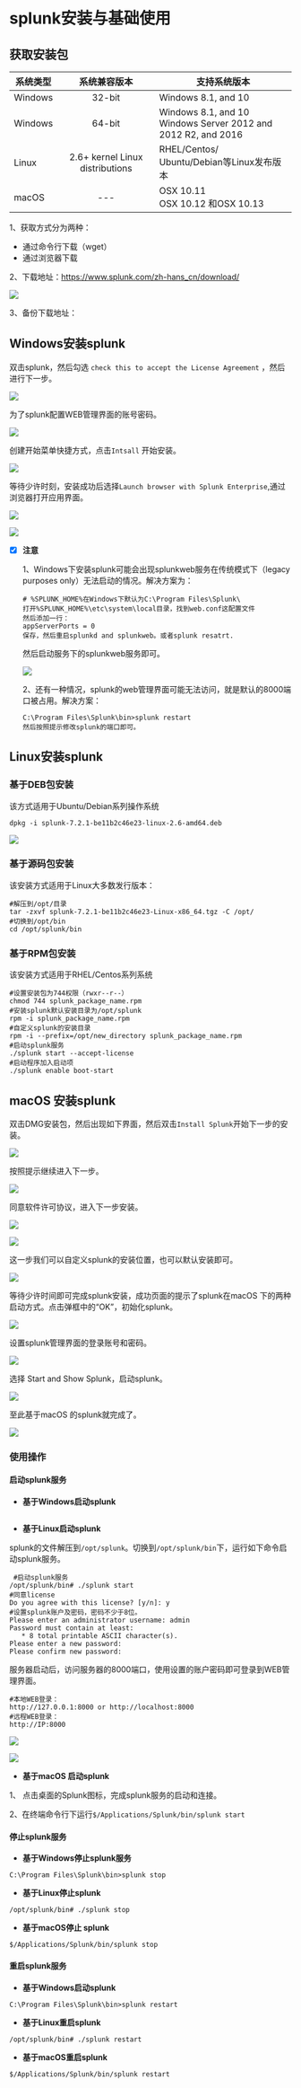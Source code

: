 # splunk安装与基础使用



## 获取安装包

| 系统类型 |          系统兼容版本           | 支持系统版本                                                 |
| -------- | :-----------------------------: | ------------------------------------------------------------ |
| Windows  |             32-bit              | Windows 8.1, and 10                                          |
| Windows  |             64-bit              | Windows 8.1, and 10 <br/> Windows Server 2012 and 2012 R2, and 2016 |
| Linux    | 2.6+ kernel Linux distributions | RHEL/Centos/<br/>Ubuntu/Debian等Linux发布版本                |
| macOS    |               ---               | OSX 10.11 <br/>OSX 10.12 和OSX 10.13                         |


1、获取方式分为两种：

- 通过命令行下载（wget）
- 通过浏览器下载

2、下载地址：https://www.splunk.com/zh-hans_cn/download/

![](C:\Users\Administrator\Desktop\splunk-img\splunk安装\splunk-1.png)

3、备份下载地址：



## Windows安装splunk

双击splunk，然后勾选 `check this to accept the License Agreement` ，然后进行下一步。

![](C:\Users\Administrator\Desktop\splunk-img\splunk安装\18.png)

为了splunk配置WEB管理界面的账号密码。

![](C:\Users\Administrator\Desktop\splunk-img\splunk安装\19.png)

创建开始菜单快捷方式，点击`Intsall` 开始安装。

![](C:\Users\Administrator\Desktop\splunk-img\splunk安装\20.png)

等待少许时刻，安装成功后选择`Launch browser with Splunk Enterprise`,通过浏览器打开应用界面。

![](C:\Users\Administrator\Desktop\splunk-img\splunk安装\21.png)

![](C:\Users\Administrator\Desktop\splunk-img\splunk安装\22.png)

- [x] **注意**

  1、Windows下安装splunk可能会出现splunkweb服务在传统模式下（legacy purposes only）无法启动的情况。解决方案为：

  ```shell
  # %SPLUNK_HOME%在Windows下默认为C:\Program Files\Splunk\
  打开%SPLUNK_HOME%\etc\system\local目录，找到web.conf这配置文件
  然后添加一行：
  appServerPorts = 0
  保存，然后重启splunkd and splunkweb。或者splunk resatrt.
  ```

  然后启动服务下的splunkweb服务即可。

  ![](C:\Users\Administrator\Desktop\splunk-img\splunk安装\23.png)

  2、还有一种情况，splunk的web管理界面可能无法访问，就是默认的8000端口被占用。解决方案：

  ```shell
  C:\Program Files\Splunk\bin>splunk restart
  然后按照提示修改splunk的端口即可。
  ```


## Linux安装splunk

### 基于DEB包安装

该方式适用于Ubuntu/Debian系列操作系统

```shell
dpkg -i splunk-7.2.1-be11b2c46e23-linux-2.6-amd64.deb 
```

![](C:\Users\Administrator\Desktop\splunk-img\splunk安装\splunk-2.png)



### 基于源码包安装

该安装方式适用于Linux大多数发行版本：

```shell
#解压到/opt/目录
tar -zxvf splunk-7.2.1-be11b2c46e23-Linux-x86_64.tgz -C /opt/
#切换到/opt/bin
cd /opt/splunk/bin
```

### 基于RPM包安装

该安装方式适用于RHEL/Centos系列系统

```shell
#设置安装包为744权限（rwxr--r--）
chmod 744 splunk_package_name.rpm
#安装splunk默认安装目录为/opt/splunk
rpm -i splunk_package_name.rpm
#自定义splunk的安装目录
rpm -i --prefix=/opt/new_directory splunk_package_name.rpm
#启动splunk服务
./splunk start --accept-license
#启动程序加入启动项
./splunk enable boot-start 
```

## macOS 安装splunk

  双击DMG安装包，然后出现如下界面，然后双击`Install Splunk`开始下一步的安装。

![](C:\Users\Administrator\Desktop\splunk-img\splunk安装\splunk-9.png)

按照提示继续进入下一步。

![](C:\Users\Administrator\Desktop\splunk-img\splunk安装\splunk-10.png)

同意软件许可协议，进入下一步安装。

![](C:\Users\Administrator\Desktop\splunk-img\splunk安装\splunk-11.png)

![](C:\Users\Administrator\Desktop\splunk-img\splunk安装\splunk-12.png)

这一步我们可以自定义splunk的安装位置，也可以默认安装即可。

![](C:\Users\Administrator\Desktop\splunk-img\splunk安装\splunk-13.png)

等待少许时间即可完成splunk安装，成功页面的提示了splunk在macOS 下的两种启动方式。点击弹框中的“OK”，初始化splunk。

![](C:\Users\Administrator\Desktop\splunk-img\splunk安装\splunk-14.png)

设置splunk管理界面的登录账号和密码。

![](C:\Users\Administrator\Desktop\splunk-img\splunk安装\splunk-15.png)

选择 Start and Show Splunk，启动splunk。

![](C:\Users\Administrator\Desktop\splunk-img\splunk安装\splunk-16.png)

至此基于macOS 的splunk就完成了。

![](C:\Users\Administrator\Desktop\splunk-img\splunk安装\17.png)

### 使用操作

#### 启动splunk服务

- **基于Windows启动splunk**

  ```shell
  
  ```

- **基于Linux启动splunk**

splunk的文件解压到`/opt/splunk`。切换到`/opt/splunk/bin`下，运行如下命令启动splunk服务。

```shell
 #启动splunk服务
/opt/splunk/bin# ./splunk start 
#同意license
Do you agree with this license? [y/n]: y 
#设置splunk账户及密码，密码不少于8位。
Please enter an administrator username: admin	
Password must contain at least:
   * 8 total printable ASCII character(s).
Please enter a new password: 
Please confirm new password: 
```

服务器启动后，访问服务器的8000端口，使用设置的账户密码即可登录到WEB管理界面。

```shell
#本地WEB登录：
http://127.0.0.1:8000 or http://localhost:8000
#远程WEB登录：
http://IP:8000
```

![](C:\Users\Administrator\Desktop\splunk-img\splunk安装\splunk-3.png)

![](C:\Users\Administrator\Desktop\splunk-img\splunk安装\splunk-4.png)

- **基于macOS 启动splunk**

1、 点击桌面的Splunk图标，完成splunk服务的启动和连接。

2、在终端命令行下运行`$/Applications/Splunk/bin/splunk start`

#### 停止splunk服务

- **基于Windows停止splunk服务**

```shell
C:\Program Files\Splunk\bin>splunk stop
```

- **基于Linux停止splunk**

```shell
/opt/splunk/bin# ./splunk stop
```

- **基于macOS停止 splunk**

```shell
$/Applications/Splunk/bin/splunk stop
```



#### 重启splunk服务

- **基于Windows启动splunk**

```shell
C:\Program Files\Splunk\bin>splunk restart
```

- **基于Linux重启splunk**

```
/opt/splunk/bin# ./splunk restart
```

- **基于macOS重启splunk**

```
$/Applications/Splunk/bin/splunk restart
```
